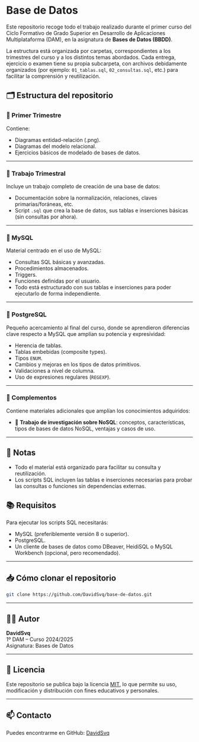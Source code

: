 # Base de Datos

Este repositorio recoge todo el trabajo realizado durante el primer curso del Ciclo Formativo de Grado Superior en Desarrollo de Aplicaciones Multiplataforma (DAM), en la asignatura de **Bases de Datos (BBDD)**.

La estructura está organizada por carpetas, correspondientes a los trimestres del curso y a los distintos temas abordados. Cada entrega, ejercicio o examen tiene su propia subcarpeta, con archivos debidamente organizados (por ejemplo: `01_tablas.sql`, `02_consultas.sql`, etc.) para facilitar la comprensión y reutilización.

## 🗂 Estructura del repositorio

### 📁 Primer Trimestre

Contiene:

- Diagramas entidad-relación (.png).
- Diagramas del modelo relacional.
- Ejercicios básicos de modelado de bases de datos.

---

### 📁 Trabajo Trimestral

Incluye un trabajo completo de creación de una base de datos:

- Documentación sobre la normalización, relaciones, claves primarias/foráneas, etc.
- Script `.sql` que crea la base de datos, sus tablas e inserciones básicas (sin consultas por ahora).

---

### 📁 MySQL

Material centrado en el uso de MySQL:

- Consultas SQL básicas y avanzadas.
- Procedimientos almacenados.
- Triggers.
- Funciones definidas por el usuario.
- Todo está estructurado con sus tablas e inserciones para poder ejecutarlo de forma independiente.

---

### 📁 PostgreSQL

Pequeño acercamiento al final del curso, donde se aprendieron diferencias clave respecto a MySQL que amplían su potencia y expresividad:

- Herencia de tablas.
- Tablas embebidas (composite types).
- Tipos `ENUM`.
- Cambios y mejoras en los tipos de datos primitivos.
- Validaciones a nivel de columna.
- Uso de expresiones regulares (`REGEXP`).

---

### 📁 Complementos

Contiene materiales adicionales que amplían los conocimientos adquiridos:

- 📄 **Trabajo de investigación sobre NoSQL**: conceptos, características, tipos de bases de datos NoSQL, ventajas y casos de uso.

---

## 📌 Notas

- Todo el material está organizado para facilitar su consulta y reutilización.
- Los scripts SQL incluyen las tablas e inserciones necesarias para probar las consultas o funciones sin dependencias externas.

## 📚 Requisitos

Para ejecutar los scripts SQL necesitarás:

- MySQL (preferiblemente versión 8 o superior).
- PostgreSQL.
- Un cliente de bases de datos como DBeaver, HeidiSQL o MySQL Workbench (opcional, pero recomendado).

---

## 📥 Cómo clonar el repositorio

```bash
git clone https://github.com/DavidSvq/base-de-datos.git
```
---
## 👨‍💻 Autor

**DavidSvq**  
1º DAM – Curso 2024/2025  
Asignatura: Bases de Datos

---

## 📄 Licencia

Este repositorio se publica bajo la licencia [MIT](LICENSE), lo que permite su uso, modificación y distribución con fines educativos y personales.

---

## 📫 Contacto

Puedes encontrarme en GitHub: [DavidSvq](https://github.com/DavidSvq)
